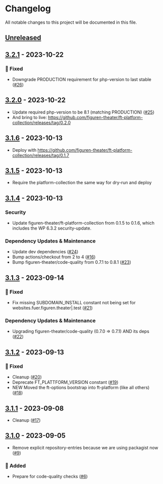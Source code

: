 # Changelog

All notable changes to this project will be documented in this file.

## [Unreleased](https://github.com/figuren-theater/ft-platform/compare/3.2.1...HEAD)

## [3.2.1](https://github.com/figuren-theater/ft-platform/compare/3.2.0...3.2.1) - 2023-10-22

### 🐛 Fixed

- Downgrade PRODUCTION requirement for php-version to last stable ([#26](https://github.com/figuren-theater/ft-platform/pull/26))

## [3.2.0](https://github.com/figuren-theater/ft-platform/compare/3.1.6...3.2.0) - 2023-10-22

- Update required php-version to be 8.1 (matching PRODUCTION) ([#25](https://github.com/figuren-theater/ft-platform/pull/25))
- And bring to live: https://github.com/figuren-theater/ft-platform-collection/releases/tag/0.2.0

## [3.1.6](https://github.com/figuren-theater/ft-platform/compare/3.1.5...3.1.6) - 2023-10-13

- Deploy with https://github.com/figuren-theater/ft-platform-collection/releases/tag/0.1.7

## [3.1.5](https://github.com/figuren-theater/ft-platform/compare/3.1.4...3.1.5) - 2023-10-13

- Require the platform-collection the same way for dry-run and deploy

## [3.1.4](https://github.com/figuren-theater/ft-platform/compare/3.1.3...3.1.4) - 2023-10-13

### Security

- Update figuren-theater/ft-platform-collection from 0.1.5 to 0.1.6, which includes the WP 6.3.2 security-update.

### Dependency Updates & Maintenance

- Update dev dependencies ([#24](https://github.com/figuren-theater/ft-platform/pull/24))
- Bump actions/checkout from 2 to 4 ([#16](https://github.com/figuren-theater/ft-platform/pull/16))
- Bump figuren-theater/code-quality from 0.7.1 to 0.8.1 ([#23](https://github.com/figuren-theater/ft-platform/pull/23))

## [3.1.3](https://github.com/figuren-theater/ft-platform/compare/3.1.2...3.1.3) - 2023-09-14

### 🐛 Fixed

- Fix missing SUBDOMAIN_INSTALL constant not being set for websites.fuer.figuren.theater|.test ([#21](https://github.com/figuren-theater/ft-platform/pull/21))

### Dependency Updates & Maintenance

- Upgrading figuren-theater/code-quality (0.7.0 => 0.7.1) AND its deps ([#22](https://github.com/figuren-theater/ft-platform/pull/22))

## [3.1.2](https://github.com/figuren-theater/ft-platform/compare/3.1.1...3.1.2) - 2023-09-13

### 🐛 Fixed

- Cleanup ([#20](https://github.com/figuren-theater/ft-platform/pull/20))
- Deprecate FT_PLATTFORM_VERSION constant ([#19](https://github.com/figuren-theater/ft-platform/pull/19))
- NEW Moved the ft-options bootstrap into ft-platform (like all others) ([#18](https://github.com/figuren-theater/ft-platform/pull/18))

## [3.1.1](https://github.com/figuren-theater/ft-platform/compare/3.1.0...3.1.1) - 2023-09-08

- Cleanup ([#17](https://github.com/figuren-theater/ft-platform/pull/17))

## [3.1.0](https://github.com/figuren-theater/ft-platform/compare/0.1.0...3.1.0) - 2023-09-05

- Remove explicit repository-entries because we are using packagist now ([#9](https://github.com/figuren-theater/ft-platform/pull/9))

### 🚀 Added

- Prepare for code-quality checks ([#6](https://github.com/figuren-theater/ft-platform/pull/6))
